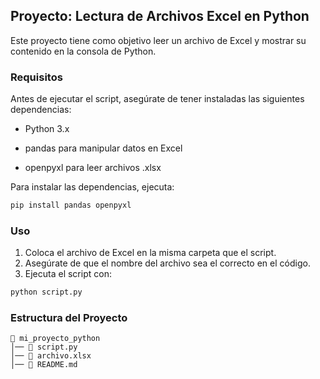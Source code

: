 ## Proyecto: Lectura de Archivos Excel en Python
Este proyecto tiene como objetivo leer un archivo de Excel y mostrar su contenido en la consola de Python.
### Requisitos
Antes de ejecutar el script, asegúrate de tener instaladas las siguientes dependencias:
- Python 3.x

- pandas para manipular datos en Excel

- openpyxl para leer archivos .xlsx

Para instalar las dependencias, ejecuta:
```sh
pip install pandas openpyxl
```

### Uso
1. Coloca el archivo de Excel en la misma carpeta que el script.
2. Asegúrate de que el nombre del archivo sea el correcto en el código.
3. Ejecuta el script con:

```sh
python script.py
```

### Estructura del Proyecto
```
📂 mi_proyecto_python
│── 📄 script.py
│── 📄 archivo.xlsx
│── 📄 README.md
```
